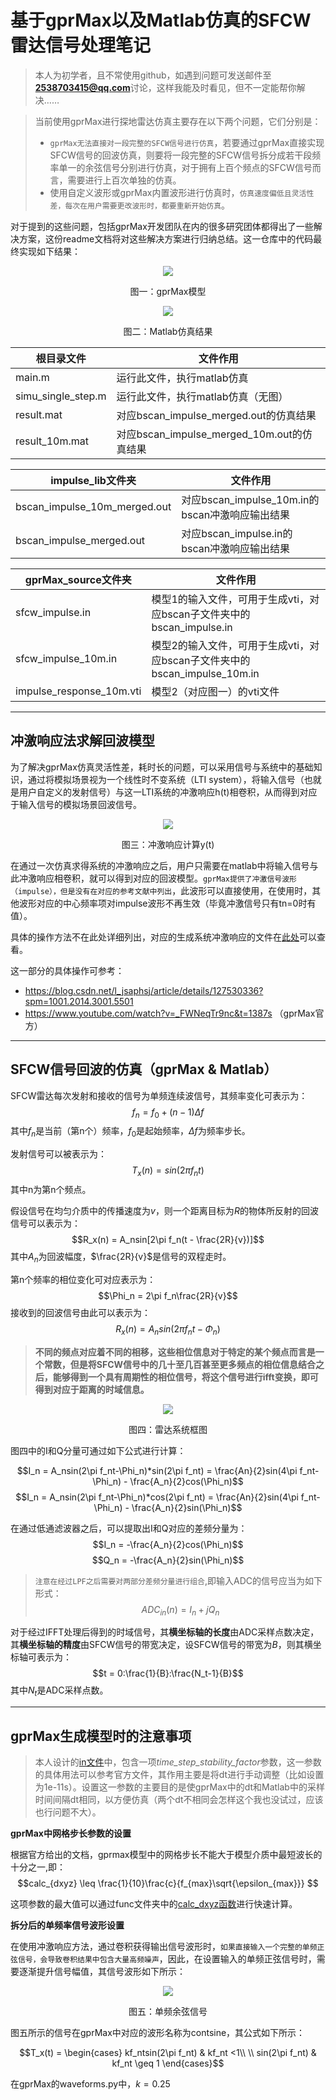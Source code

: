 # 基于gprMax以及Matlab仿真的SFCW雷达信号处理笔记

>本人为初学者，且不常使用github，如遇到问题可发送邮件至**2538703415@qq.com**讨论，这样我能及时看见，但不一定能帮你解决……

> 当前使用gprMax进行探地雷达仿真主要存在以下两个问题，它们分别是：
> - `gprMax无法直接对一段完整的SFCW信号进行仿真`，若要通过gprMax直接实现SFCW信号的回波仿真，则要将一段完整的SFCW信号拆分成若干段频率单一的余弦信号分别进行仿真，对于拥有上百个频点的SFCW信号而言，需要进行上百次单独的仿真。
> - 使用自定义波形或gprMax内置波形进行仿真时，`仿真速度偏低且灵活性差，每次在用户需要更改波形时，都要重新开始仿真`。

对于提到的这些问题，包括gprMax开发团队在内的很多研究团体都得出了一些解决方案，这份readme文档将对这些解决方案进行归纳总结。这一仓库中的代码最终实现如下结果：

<p style="text-align:center">
    <img src='.\images\model.png'>
</p>
<p style="text-align:center">图一：gprMax模型</p>

<p style="text-align:center">
    <img src='.\images\result.png'>
</p>
<p style="text-align:center">图二：Matlab仿真结果</p>


|   根目录文件    |   文件作用    |
|   ----   |   ----         |
|main.m       |运行此文件，执行matlab仿真|
|simu_single_step.m       |运行此文件，执行matlab仿真（无图）|
|result.mat       |对应bscan_impulse_merged.out的仿真结果|
|result_10m.mat       |对应bscan_impulse_merged_10m.out的仿真结果|

|   impulse_lib文件夹    |   文件作用    |
|   ----   |   ----         |
|bscan_impulse_10m_merged.out       |对应bscan_impulse_10m.in的bscan冲激响应输出结果|
|bscan_impulse_merged.out       |对应bscan_impulse.in的bscan冲激响应输出结果|

|   gprMax_source文件夹    |   文件作用    |
|   ----   |   ----         |
|sfcw_impulse.in      |模型1的输入文件，可用于生成vti，对应bscan子文件夹中的bscan_impulse.in|
|sfcw_impulse_10m.in      |模型2的输入文件，可用于生成vti，对应bscan子文件夹中的bscan_impulse_10m.in|
|impulse_response_10m.vti     |模型2（对应图一）的vti文件|

---

## 冲激响应法求解回波模型

为了解决gprMax仿真灵活性差，耗时长的问题，可以采用信号与系统中的基础知识，通过将模拟场景视为一个线性时不变系统（LTI system），将输入信号（也就是用户自定义的发射信号）与这一LTI系统的冲激响应h(t)相卷积，从而得到对应于输入信号的模拟场景回波信号。

<p style="text-align:center">
    <img src='.\images\lti-system.png'>
</p>
<p style="text-align:center">图三：冲激响应计算y(t)</p>

在通过一次仿真求得系统的冲激响应之后，用户只需要在matlab中将输入信号与此冲激响应相卷积，就可以得到对应的回波模型。`gprMax提供了冲激信号波形（impulse），但是没有在对应的参考文献中列出`，此波形可以直接使用，在使用时，其他波形对应的中心频率项对impulse波形不再生效（毕竟冲激信号只有tn=0时有值）。

具体的操作方法不在此处详细列出，对应的生成系统冲激响应的文件在<a href='.\gprMax_source\sfcw_impulse.in'>此处</a>可以查看。

这一部分的具体操作可参考：
    
- https://blog.csdn.net/l_jsaphsj/article/details/127530336?spm=1001.2014.3001.5501
- https://www.youtube.com/watch?v=_FWNeqTr9nc&t=1387s （gprMax官方）

---

## SFCW信号回波的仿真（gprMax & Matlab）

SFCW雷达每次发射和接收的信号为单频连续波信号，其频率变化可表示为：
$$f_n = f_0 + (n-1)\Delta f$$
其中$f_n$是当前（第n个）频率，$f_0$是起始频率，$\Delta f$为频率步长。

发射信号可以被表示为：
$$T_x(n) = sin(2\pi f_nt)$$
其中n为第n个频点。

假设信号在均匀介质中的传播速度为$v$，则一个距离目标为$R$的物体所反射的回波信号可以表示为：
$$R_x(n) = A_nsin[2\pi f_n(t - \frac{2R}{v})]$$
其中$A_n$为回波幅度，$\frac{2R}{v}$是信号的双程走时。

第n个频率的相位变化可对应表示为：
$$\Phi_n = 2\pi f_n\frac{2R}{v}$$
接收到的回波信号由此可以表示为：
$$R_x(n) = A_nsin(2\pi f_nt - \Phi_n)$$

>**不同的频点对应着不同的相移，这些相位信息对于特定的某个频点而言是一个常数，但是将SFCW信号中的几十至几百甚至更多频点的相位信息结合之后，能够得到一个具有周期性的相位信号，将这个信号进行ifft变换，即可得到对应于距离的时域信息。**

<p style="text-align:center">
    <img src='.\images\systemStructure.png'>
</p>
<p style="text-align:center">图四：雷达系统框图</p>

图四中的I和Q分量可通过如下公式进行计算：

$$I_n = A_nsin(2\pi f_nt-\Phi_n)*sin(2\pi f_nt) = \frac{An}{2}sin(4\pi f_nt-\Phi_n) - \frac{A_n}{2}cos(\Phi_n)$$
$$I_n = A_nsin(2\pi f_nt-\Phi_n)*cos(2\pi f_nt) = \frac{An}{2}sin(4\pi f_nt-\Phi_n) - \frac{A_n}{2}sin(\Phi_n)$$

在通过低通滤波器之后，可以提取出I和Q对应的差频分量为：
$$I_n = -\frac{A_n}{2}cos(\Phi_n)$$
$$Q_n = -\frac{A_n}{2}sin(\Phi_n)$$
> `注意在经过LPF之后需要对两部分差频分量进行组合`,即输入ADC的信号应当为如下形式：
> $$ADC_{in}(n) = I_n + jQ_n$$

对于经过IFFT处理后得到的时域信号，其**横坐标轴的长度**由ADC采样点数决定，其**横坐标轴的精度**由SFCW信号的带宽决定，设SFCW信号的带宽为$B$，则其横坐标轴可表示为：
$$t = 0:\frac{1}{B}:\frac{N_t-1}{B}$$
其中$N_t$是ADC采样点数。

---

## gprMax生成模型时的注意事项

>本人设计的<a href='.\gprMax_source\sfcw_impulse.in'>in文件</a>中，包含一项*time_step_stability_factor*参数，这一参数的具体用法可以参考官方文件，其作用主要是将dt进行手动调整（比如设置为1e-11s）。设置这一参数的主要目的是使gprMax中的dt和Matlab中的采样时间间隔dt相同，以方便仿真（两个dt不相同会怎样这个我也没试过，应该也行问题不大）。

**gprMax中网格步长参数的设置**

根据官方给出的文档，gprmax模型中的网格步长不能大于模型介质中最短波长的十分之一,即：
$$calc_{dxyz} \leq \frac{1}{10}\frac{c}{f_{max}\sqrt{\epsilon_{max}}} $$

这项参数的最大值可以通过func文件夹中的<a href='.\gprMax_source\sfcw_impulse.in'>calc_dxyz函数</a>进行快速计算。

**拆分后的单频率信号波形设置**

在使用冲激响应方法，通过卷积获得输出信号波形时，`如果直接输入一个完整的单频正弦信号，会导致卷积结果中包含大量高频噪声`，因此，在设置输入的单频正弦信号时，需要逐渐提升信号幅值，其信号波形如下所示：

<p style="text-align:center">
    <img src='.\images\single_sine.png'>
</p>
<p style="text-align:center">图五：单频余弦信号</p>

图五所示的信号在gprMax中对应的波形名称为contsine，其公式如下所示：

$$T_x(t) = \begin{cases}
    kf_ntsin(2\pi f_nt) & kf_nt <1\\
    \\
    sin(2\pi f_nt) & kf_nt \geq 1
\end{cases}$$

在gprMax的waveforms.py中，$k = 0.25$